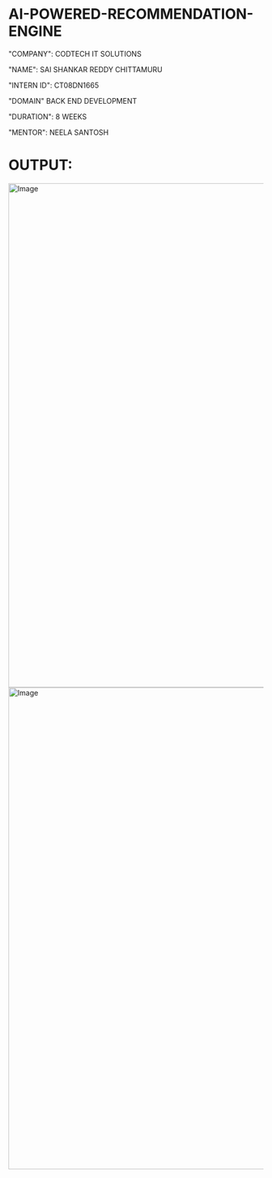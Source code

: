 # AI-POWERED-RECOMMENDATION-ENGINE

"COMPANY": CODTECH IT SOLUTIONS

"NAME": SAI SHANKAR REDDY CHITTAMURU

"INTERN ID": CT08DN1665

"DOMAIN" BACK END DEVELOPMENT

"DURATION": 8 WEEKS

"MENTOR": NEELA SANTOSH

## 

# OUTPUT:

<img width="1918" height="995" alt="Image" src="https://github.com/user-attachments/assets/4f52c8aa-6195-43fa-85ee-b8b20b6048d9" />
<img width="1919" height="951" alt="Image" src="https://github.com/user-attachments/assets/406c0a2b-895b-4e90-ae4e-dc1431da61f9" />
